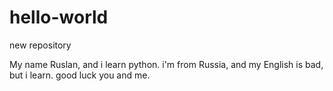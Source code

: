 # hello-world
new repository

My name Ruslan, and i learn python.
i'm from Russia, and my English is bad, but i learn.
good luck you and me.
